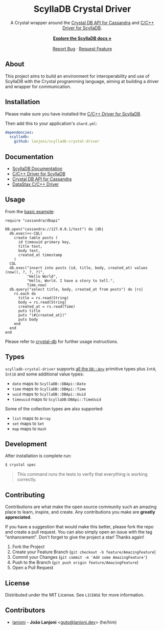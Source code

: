 <h1 align="center">ScyllaDB Crystal Driver</h1>

<p align="center">
  A Crystal wrapper around the <a href="https://github.com/kaukas/crystal-cassandra">Crystal DB API for Cassandra</a> and <a href="https://github.com/scylladb/cpp-driver">C/C++ Driver for ScyllaDB</a>.
  <br />
  <br />
  <a href="https://docs.scylladb.com/stable/"><strong>Explore the ScyllaDB docs »</strong></a>
  <br />
  <br />
  <a href="https://github.com/lanjoni/scylladb-crystal-driver/issues">Report Bug</a>
  ·
  <a href="https://github.com/lanjoni/scylladb-crystal-driver/issues">Request Feature</a>
</p>

## About

This project aims to build an environment for interoperability and use of ScyllaDB with the Crystal programming language, aiming at building a driver and wrapper for communication.

## Installation

Please make sure you have installed the [C/C++ Driver for ScyllaDB](https://github.com/scylladb/cpp-driver).

Then add this to your application's `shard.yml`:

```yml
dependencies:
  scylladb:
    github: lanjoni/scylladb-crystal-driver
```

## Documentation

- [ScyllaDB Documentation](https://docs.scylladb.com/stable/)
- [C/C++ Driver for ScyllaDB](https://github.com/scylladb/cpp-driver)
- [Crystal DB API for Cassandra](https://github.com/kaukas/crystal-cassandra)
- [DataStax C/C++ Driver](https://docs.datastax.com/en/developer/cpp-driver/2.10/)

## Usage

From the [basic example](https://github.com/lanjoni/scylladb-crystal-driver/blob/main/examples/basic.cr):

```cr
require "cassandra/dbapi"

DB.open("cassandra://127.0.0.1/test") do |db|
  db.exec(<<-CQL)
    create table posts (
      id timeuuid primary key,
      title text,
      body text,
      created_at timestamp
    )
  CQL
  db.exec("insert into posts (id, title, body, created_at) values (now(), ?, ?, ?)",
          "Hello World",
          "Hello, World. I have a story to tell.",
          Time.now)
  db.query("select title, body, created_at from posts") do |rs|
    rs.each do
      title = rs.read(String)
      body = rs.read(String)
      created_at = rs.read(Time)
      puts title
      puts "(#{created_at})"
      puts body
    end
  end
end
```
Please refer to [crystal-db](https://github.com/crystal-lang/crystal-db) for further usage instructions.

## Types

`scylladb-crystal-driver` supports [all the `DB::Any`](https://crystal-lang.github.io/crystal-db/api/0.5.0/DB/Any.html) primitive types plus `Int8`, `Int16` and some additional value types:
- `date` maps to `ScyllaDB::DBApi::Date`
- `time` maps to `ScyllaDB::DBApi::Time`
- `uuid` maps to `ScyllaDB::DBApi::Uuid`
- `timeuuid` maps to `ScyllaDB:DBApi::TimeUuid`

Some of the collection types are also supported:
- `list` maps to `Array`
- `set` maps to `Set`
- `map` maps to `Hash`

## Development

After installation is complete run:

```sh
$ crystal spec
```
> This command runs the tests to verify that everything is working correctly.

## Contributing

Contributions are what make the open source community such an amazing place to learn, inspire, and create. Any contributions you make are **greatly appreciated**.

If you have a suggestion that would make this better, please fork the repo and create a pull request. You can also simply open an issue with the tag "enhancement".
Don't forget to give the project a star! Thanks again!

1. Fork the Project
2. Create your Feature Branch (`git checkout -b feature/AmazingFeature`)
3. Commit your Changes (`git commit -m 'Add some AmazingFeature'`)
4. Push to the Branch (`git push origin feature/AmazingFeature`)
5. Open a Pull Request

## License

Distributed under the MIT License. See `LICENSE` for more information.

## Contributors

* [lanjoni](https://github.com/lanjoni) -
  **João Lanjoni** <<guto@lanjoni.dev>> (he/him)
